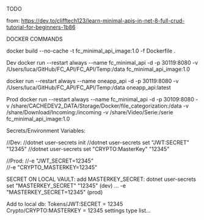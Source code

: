 TODO

from: https://dev.to/clifftech123/learn-minimal-apis-in-net-8-full-crud-tutorial-for-beginners-1b86

DOCKER COMMANDS

docker build --no-cache -t fc_minimal_api_image:1.0 -f Dockerfile .

Dev
docker run --restart always --name fc_minimal_api -d -p 30119:8080 -v /Users/luca/GitHub/FC_API/FC_API/Temp:/data fc_minimal_api_image:1.0

docker run --restart always --name oneapp_api -d -p 30119:8080 -v /Users/luca/GitHub/FC_API/FC_API/Temp:/data oneapp_api:latest

Prod
docker run --restart always --name fc_minimal_api -d -p 30109:8080 -v /share/CACHEDEV2_DATA/Storage/Docker/file_categorization:/data -v /share/Download/Incoming:/incoming -v /share/Video/Serie:/serie fc_minimal_api_image:1.0
 

Secrets/Environment Variables:

//Dev:
//dotnet user-secrets init
//dotnet user-secrets set "JWT:SECRET" "12345"
//dotnet user-secrets set "CRYPTO:MasterKey" "12345"

//Prod:
//-e "JWT_SECRET=12345" \
//-e "CRYPTO_MASTERKEY=12345" 

SECRET ON LOCAL VAULT:
add MASTERKEY_SECRET:
dotnet user-secrets set "MASTERKEY_SECRET" "12345" (dev)
... -e "MASTERKEY_SECRET=12345" (prod)

Add to local db:
Tokens/JWT:SECRET = 12345
Crypto/CRYPTO:MASTERKEY = 12345
settings type list...
